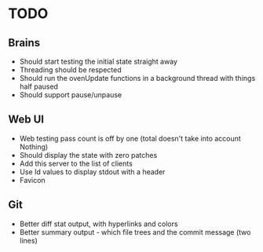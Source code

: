 # TODO

## Brains

* Should start testing the initial state straight away
* Threading should be respected
* Should run the ovenUpdate functions in a background thread with things half paused
* Should support pause/unpause

## Web UI

* Web testing pass count is off by one (total doesn't take into account Nothing)
* Should display the state with zero patches
* Add this server to the list of clients
* Use Id values to display stdout with a header
* Favicon

## Git

* Better diff stat output, with hyperlinks and colors
* Better summary output - which file trees and the commit message (two lines)
